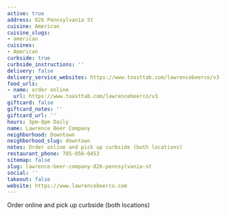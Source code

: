 ```yaml
---
active: true
address: 826 Pennsylvania St
cuisine: American
cuisine_slugs:
- american
cuisines:
- American
curbside: true
curbside_instructions: ''
delivery: false
delivery_service_websites: https://www.toasttab.com/lawrencebeerco/v3
food_urls:
- name: order online
  url: https://www.toasttab.com/lawrencebeerco/v3
giftcard: false
giftcard_notes: ''
giftcard_url: ''
hours: 3pm-8pm Daily
name: Lawrence Beer Company
neighborhood: Downtown
neighborhood_slug: downtown
notes: Order online and pick up curbside (both locations)
restaurant_phone: 785-856-0453
sitemap: false
slug: lawrence-beer-company-826-pennsylvania-st
social: ''
takeout: false
website: https://www.lawrencebeerco.com
---
```


Order online and pick up curbside (both locations)